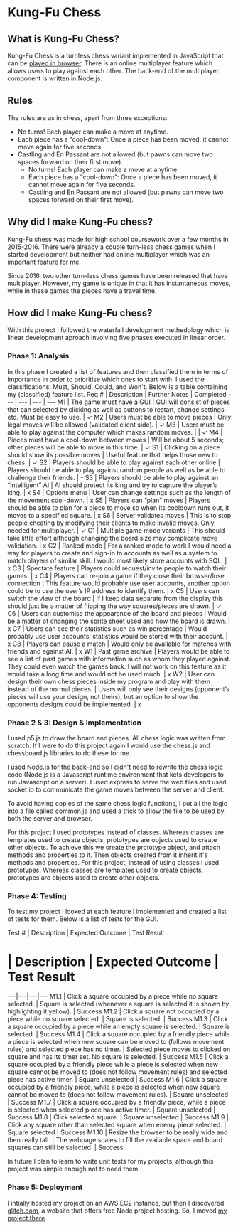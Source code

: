 # Kung-Fu Chess

## What is Kung-Fu Chess?

Kung-Fu Chess is a turnless chess variant implemented in JavaScript that can be [played in browser](https://kung-fu-chess.glitch.me/). There is an online multiplayer feature which allows users to play against each other. The back-end of the multiplayer component is written in Node.js.

## Rules

The rules are as in chess, apart from three exceptions:

* No turns! Each player can make a move at anytime.
* Each piece has a "cool-down": Once a piece has been moved, it cannot move again for five seconds.
* Castling and En Passant are not allowed (but pawns can move two spaces forward on their first move).
   * No turns! Each player can make a move at anytime.
   * Each piece has a "cool-down": Once a piece has been moved, it cannot move again for five seconds.
   * Castling and En Passant are not allowed (but pawns can move two spaces forward on their first move).
  
## Why did I make Kung-Fu chess?

Kung-Fu chess was made for high school coursework over a few months in 2015-2016. There were already a couple turn-less chess games when I started development but neither had online multiplayer which was an important feature for me.

Since 2016, two other turn-less chess games have been released that have multiplayer. However, my game is unique in that it has instantaneous moves, while in these games the pieces have a travel time.

## How did I make Kung-Fu chess?

With this project I followed the waterfall development methedology which is linear development aproach involving five phases executed in linear order.

### Phase 1: Analysis

In this phase I created a list of features and then classified them in terms of importance in order to prioritise which ones to start with. I used the classifications: Must, Should, Could, and Won't. Below is a table containing my (classified) feature list.
Req # | Description | Further Notes | Completed
--- | --- | --- | ---
M1 | The game must have a GUI | GUI will consist of pieces that can selected by clicking as well as buttons to restart, change settings etc. Must be easy to use. | &check;
M2 | Users must be able to move pieces | Only legal moves will be allowed (validated client side). | &check;
M3 | Users must be able to play against the computer which makes random moves. | | &check;
M4 | Pieces must have a cool-down between moves | Will be about 5 seconds; other pieces will be able to move in this time. | &check;
S1 | Clicking on a piece should show its possible moves | Useful feature that helps those new to chess. | &check;
S2 | Players should be able to play against each other online | Players should be able to play against random people as well as be able to challenge their friends. | -
S3 | Players should be able to play against an “intelligent” AI | AI should protect its king and try to capture the player’s king. | x
S4 | Options menu | User can change settings such as the length of the movement cool-down. | x
S5 | Players can “plan” moves | Players should be able to plan for a piece to move so when its cooldown runs out, it moves to a specified square. | x
S6 | Server validates moves | This is to stop people cheating by modifying their clients to make invalid moves. Only needed for multiplayer. | &check;
C1 | Multiple game mode variants | This should take little effort although changing the board size may complicate move validation. | x
C2 | Ranked mode | For a ranked mode to work I would need a way for players to create and sign-in to accounts as well as a system to match players of similar skill. I would most likely store accounts with SQL. | x
C3 | Spectate feature | Players could request/invite people to watch their games. | x
C4 | Players can re-join a game if they close their browser/lose connection | This feature would probably use user accounts, another option could be to use the user’s IP address to identify them. | x
C5 | Users can switch the view of the board | If I keep data separate from the display this should just be a matter of flipping the way squares/pieces are drawn. | &check;
C6 | Users can customise the appearance of the board and pieces | Would be a matter of changing the sprite sheet used and how the board is drawn. | x
C7 | Users can see their statistics such as win percentage | Would probably use user accounts, statistics would be stored with their account. | x
C8 | Players can pause a match | Would only be available for matches with friends and against AI. | x
W1 | Past game archive | Players would be able to see a list of past games with information such as whom they played against. They could even watch the games back. I will not work on this feature as it would take a long time and would not be used much. | x
W2 | User can design their own chess pieces inside my program and play with them instead of the normal pieces. | Users will only see their designs (opponent’s pieces will use your design, not theirs), but an option to show the opponents designs could be implemented. | x

### Phase 2 & 3: Design & Implementation

I used p5.js to draw the board and pieces. All chess logic was written from scratch. If I were to do this project again I would use the chess.js and chessboard.js libraries to do these for me.

I used Node.js for the back-end so I didn't need to rewrite the chess logic code (Node.js is a Javascript runtime environment that kets developers to run Javascript on a server). I used express to serve the web files and used socket.io to communicate the game moves between the server and client.

To avoid having copies of the same chess logic functions, I put all the logic into a file called common.js and used a [trick](https://stackoverflow.com/questions/3225251/how-can-i-share-code-between-node-js-and-the-browser?answertab=oldest#tab-top) to allow the file to be used by both the server and browser.

For this project I used prototypes instead of classes. Whereas classes are templates used to create objects, prototypes are objects used to create other objects. To achieve this we create the prototype object, and attach methods and properties to it. Then objects created from it inherit it's methods and properties.
For this project, instead of using classes I used prototypes. Whereas classes are templates used to create objects, prototypes are objects used to create other objects.

### Phase 4: Testing

To test my project I looked at each feature I implemented and created a list of tests for them. Below is a list of tests for the GUI.

Test # | Description | Expected Outcome | Test Result
# | Description | Expected Outcome | Test Result
---|---|---|---
M1.1 | Click a square occupied by a piece while no square selected. | Square is selected (whenever a square is selected it is shown by highlighting it yellow). | Success
M1.2 | Click a square not occupied by a piece while no square selected. | Square is selected. | Success
M1.3 | Click a square occupied by a piece while an empty square is selected. | Square is selected. | Success
M1.4 | Click a square occupied by a friendly piece while a piece is selected when new square can be moved to (follows movement rules) and selected piece has no timer. | Selected piece moves to clicked on square and has its timer set. No square is selected. | Success
M1.5 | Click a square occupied by a friendly piece while a piece is selected when new square cannot be moved to (does not follow movement rules) and selected piece has active timer. | Square unselected | Success
M1.6 | Click a square occupied by a friendly piece, while a piece is selected when new square cannot be moved to (does not follow movement rules). | Square unselected | Success
M1.7 | Click a square occupied by a friendly piece, while a piece is selected when selected piece has active timer. | Square unselected | Success
M1.8 | Click selected square. | Square unselected | Success
M1.9 | Click any square other than selected square when enemy piece selected. | Square selected | Success
M1.10 | Resize the browser to be really wide and then really tall. | The webpage scales to fill the available space and board squares can still be selected. | Success

In future I plan to learn to write unit tests for my projects, although this project was simple enough not to need them.

### Phase 5: Deployment

I intially hosted my project on an AWS EC2 instance, but then I discovered [glitch.com](https://glitch.com), a website that offers free Node project hosting. So, I moved [my project there](https://kung-fu-chess.glitch.me).
